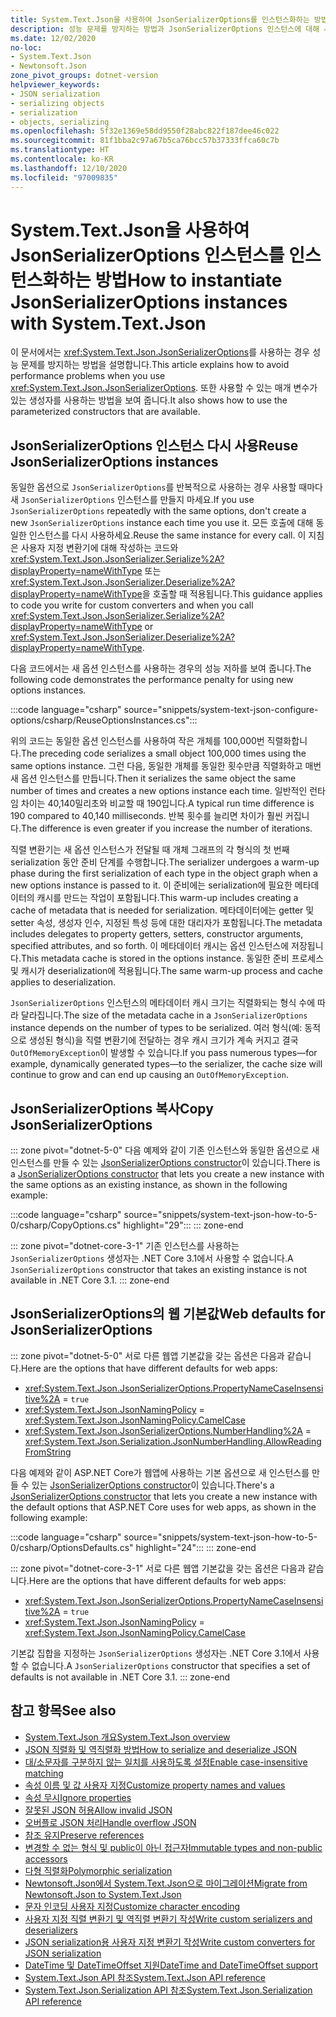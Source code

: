 ```yaml
---
title: System.Text.Json을 사용하여 JsonSerializerOptions를 인스턴스화하는 방법
description: 성능 문제를 방지하는 방법과 JsonSerializerOptions 인스턴스에 대해 사용 가능한 생성자를 사용하는 방법을 알아봅니다.
ms.date: 12/02/2020
no-loc:
- System.Text.Json
- Newtonsoft.Json
zone_pivot_groups: dotnet-version
helpviewer_keywords:
- JSON serialization
- serializing objects
- serialization
- objects, serializing
ms.openlocfilehash: 5f32e1369e58dd9550f28abc822f187dee46c022
ms.sourcegitcommit: 81f1bba2c97a67b5ca76bcc57b37333ffca60c7b
ms.translationtype: HT
ms.contentlocale: ko-KR
ms.lasthandoff: 12/10/2020
ms.locfileid: "97009835"
---
```

# <a name="how-to-instantiate-jsonserializeroptions-instances-with-no-locsystemtextjson"></a><span data-ttu-id="0c07a-103">System.Text.Json을 사용하여 JsonSerializerOptions 인스턴스를 인스턴스화하는 방법</span><span class="sxs-lookup"><span data-stu-id="0c07a-103">How to instantiate JsonSerializerOptions instances with System.Text.Json</span></span>

<span data-ttu-id="0c07a-104">이 문서에서는 <xref:System.Text.Json.JsonSerializerOptions>를 사용하는 경우 성능 문제를 방지하는 방법을 설명합니다.</span><span class="sxs-lookup"><span data-stu-id="0c07a-104">This article explains how to avoid performance problems when you use <xref:System.Text.Json.JsonSerializerOptions>.</span></span> <span data-ttu-id="0c07a-105">또한 사용할 수 있는 매개 변수가 있는 생성자를 사용하는 방법을 보여 줍니다.</span><span class="sxs-lookup"><span data-stu-id="0c07a-105">It also shows how to use the parameterized constructors that are available.</span></span>

## <a name="reuse-jsonserializeroptions-instances"></a><span data-ttu-id="0c07a-106">JsonSerializerOptions 인스턴스 다시 사용</span><span class="sxs-lookup"><span data-stu-id="0c07a-106">Reuse JsonSerializerOptions instances</span></span>

<span data-ttu-id="0c07a-107">동일한 옵션으로 `JsonSerializerOptions`를 반복적으로 사용하는 경우 사용할 때마다 새 `JsonSerializerOptions` 인스턴스를 만들지 마세요.</span><span class="sxs-lookup"><span data-stu-id="0c07a-107">If you use `JsonSerializerOptions` repeatedly with the same options, don't create a new `JsonSerializerOptions` instance each time you use it.</span></span> <span data-ttu-id="0c07a-108">모든 호출에 대해 동일한 인스턴스를 다시 사용하세요.</span><span class="sxs-lookup"><span data-stu-id="0c07a-108">Reuse the same instance for every call.</span></span> <span data-ttu-id="0c07a-109">이 지침은 사용자 지정 변환기에 대해 작성하는 코드와 <xref:System.Text.Json.JsonSerializer.Serialize%2A?displayProperty=nameWithType> 또는 <xref:System.Text.Json.JsonSerializer.Deserialize%2A?displayProperty=nameWithType>을 호출할 때 적용됩니다.</span><span class="sxs-lookup"><span data-stu-id="0c07a-109">This guidance applies to code you write for custom converters and when you call <xref:System.Text.Json.JsonSerializer.Serialize%2A?displayProperty=nameWithType> or <xref:System.Text.Json.JsonSerializer.Deserialize%2A?displayProperty=nameWithType>.</span></span>

<span data-ttu-id="0c07a-110">다음 코드에서는 새 옵션 인스턴스를 사용하는 경우의 성능 저하를 보여 줍니다.</span><span class="sxs-lookup"><span data-stu-id="0c07a-110">The following code demonstrates the performance penalty for using new options instances.</span></span>

:::code language="csharp" source="snippets/system-text-json-configure-options/csharp/ReuseOptionsInstances.cs":::

<span data-ttu-id="0c07a-111">위의 코드는 동일한 옵션 인스턴스를 사용하여 작은 개체를 100,000번 직렬화합니다.</span><span class="sxs-lookup"><span data-stu-id="0c07a-111">The preceding code serializes a small object 100,000 times using the same options instance.</span></span> <span data-ttu-id="0c07a-112">그런 다음, 동일한 개체를 동일한 횟수만큼 직렬화하고 매번 새 옵션 인스턴스를 만듭니다.</span><span class="sxs-lookup"><span data-stu-id="0c07a-112">Then it serializes the same object the same number of times and creates a new options instance each time.</span></span> <span data-ttu-id="0c07a-113">일반적인 런타임 차이는 40,140밀리초와 비교할 때 190입니다.</span><span class="sxs-lookup"><span data-stu-id="0c07a-113">A typical run time difference is 190 compared to 40,140 milliseconds.</span></span> <span data-ttu-id="0c07a-114">반복 횟수를 늘리면 차이가 훨씬 커집니다.</span><span class="sxs-lookup"><span data-stu-id="0c07a-114">The difference is even greater if you increase the number of iterations.</span></span>

<span data-ttu-id="0c07a-115">직렬 변환기는 새 옵션 인스턴스가 전달될 때 개체 그래프의 각 형식의 첫 번째 serialization 동안 준비 단계를 수행합니다.</span><span class="sxs-lookup"><span data-stu-id="0c07a-115">The serializer undergoes a warm-up phase during the first serialization of each type in the object graph when a new options instance is passed to it.</span></span> <span data-ttu-id="0c07a-116">이 준비에는 serialization에 필요한 메타데이터의 캐시를 만드는 작업이 포함됩니다.</span><span class="sxs-lookup"><span data-stu-id="0c07a-116">This warm-up includes creating a cache of metadata that is needed for serialization.</span></span> <span data-ttu-id="0c07a-117">메타데이터에는 getter 및 setter 속성, 생성자 인수, 지정된 특성 등에 대한 대리자가 포함됩니다.</span><span class="sxs-lookup"><span data-stu-id="0c07a-117">The metadata includes delegates to property getters, setters, constructor arguments, specified attributes, and so forth.</span></span> <span data-ttu-id="0c07a-118">이 메타데이터 캐시는 옵션 인스턴스에 저장됩니다.</span><span class="sxs-lookup"><span data-stu-id="0c07a-118">This metadata cache is stored in the options instance.</span></span> <span data-ttu-id="0c07a-119">동일한 준비 프로세스 및 캐시가 deserialization에 적용됩니다.</span><span class="sxs-lookup"><span data-stu-id="0c07a-119">The same warm-up process and cache applies to deserialization.</span></span>

<span data-ttu-id="0c07a-120">`JsonSerializerOptions` 인스턴스의 메타데이터 캐시 크기는 직렬화되는 형식 수에 따라 달라집니다.</span><span class="sxs-lookup"><span data-stu-id="0c07a-120">The size of the metadata cache in a `JsonSerializerOptions` instance depends on the number of types to be serialized.</span></span> <span data-ttu-id="0c07a-121">여러 형식(예: 동적으로 생성된 형식)을 직렬 변환기에 전달하는 경우 캐시 크기가 계속 커지고 결국 `OutOfMemoryException`이 발생할 수 있습니다.</span><span class="sxs-lookup"><span data-stu-id="0c07a-121">If you pass numerous types—for example, dynamically generated types—to the serializer, the cache size will continue to grow and can end up causing an `OutOfMemoryException`.</span></span>

## <a name="copy-jsonserializeroptions"></a><span data-ttu-id="0c07a-122">JsonSerializerOptions 복사</span><span class="sxs-lookup"><span data-stu-id="0c07a-122">Copy JsonSerializerOptions</span></span>

::: zone pivot="dotnet-5-0"
<span data-ttu-id="0c07a-123">다음 예제와 같이 기존 인스턴스와 동일한 옵션으로 새 인스턴스를 만들 수 있는 [JsonSerializerOptions constructor](xref:System.Text.Json.JsonSerializerOptions.%23ctor(System.Text.Json.JsonSerializerOptions))이 있습니다.</span><span class="sxs-lookup"><span data-stu-id="0c07a-123">There is a [JsonSerializerOptions constructor](xref:System.Text.Json.JsonSerializerOptions.%23ctor(System.Text.Json.JsonSerializerOptions)) that lets you create a new instance with the same options as an existing instance, as shown in the following example:</span></span>

:::code language="csharp" source="snippets/system-text-json-how-to-5-0/csharp/CopyOptions.cs" highlight="29":::
::: zone-end

::: zone pivot="dotnet-core-3-1"
<span data-ttu-id="0c07a-124">기존 인스턴스를 사용하는 `JsonSerializerOptions` 생성자는 .NET Core 3.1에서 사용할 수 없습니다.</span><span class="sxs-lookup"><span data-stu-id="0c07a-124">A `JsonSerializerOptions` constructor that takes an existing instance is not available in .NET Core 3.1.</span></span>
::: zone-end

## <a name="web-defaults-for-jsonserializeroptions"></a><span data-ttu-id="0c07a-125">JsonSerializerOptions의 웹 기본값</span><span class="sxs-lookup"><span data-stu-id="0c07a-125">Web defaults for JsonSerializerOptions</span></span>

::: zone pivot="dotnet-5-0"
<span data-ttu-id="0c07a-126">서로 다른 웹앱 기본값을 갖는 옵션은 다음과 같습니다.</span><span class="sxs-lookup"><span data-stu-id="0c07a-126">Here are the options that have different defaults for web apps:</span></span>

* <xref:System.Text.Json.JsonSerializerOptions.PropertyNameCaseInsensitive%2A> = `true`
* <xref:System.Text.Json.JsonNamingPolicy> = <xref:System.Text.Json.JsonNamingPolicy.CamelCase>
* <xref:System.Text.Json.JsonSerializerOptions.NumberHandling%2A> = <xref:System.Text.Json.Serialization.JsonNumberHandling.AllowReadingFromString>

<span data-ttu-id="0c07a-127">다음 예제와 같이 ASP.NET Core가 웹앱에 사용하는 기본 옵션으로 새 인스턴스를 만들 수 있는 [JsonSerializerOptions constructor](xref:System.Text.Json.JsonSerializerOptions.%23ctor(System.Text.Json.JsonSerializerDefaults)?view=net-5.0&preserve-view=true)이 있습니다.</span><span class="sxs-lookup"><span data-stu-id="0c07a-127">There's a [JsonSerializerOptions constructor](xref:System.Text.Json.JsonSerializerOptions.%23ctor(System.Text.Json.JsonSerializerDefaults)?view=net-5.0&preserve-view=true) that lets you create a new instance with the default options that ASP.NET Core uses for web apps, as shown in the following example:</span></span>

:::code language="csharp" source="snippets/system-text-json-how-to-5-0/csharp/OptionsDefaults.cs" highlight="24":::
::: zone-end

::: zone pivot="dotnet-core-3-1"
<span data-ttu-id="0c07a-128">서로 다른 웹앱 기본값을 갖는 옵션은 다음과 같습니다.</span><span class="sxs-lookup"><span data-stu-id="0c07a-128">Here are the options that have different defaults for web apps:</span></span>

* <xref:System.Text.Json.JsonSerializerOptions.PropertyNameCaseInsensitive%2A> = `true`
* <xref:System.Text.Json.JsonNamingPolicy> = <xref:System.Text.Json.JsonNamingPolicy.CamelCase>

<span data-ttu-id="0c07a-129">기본값 집합을 지정하는 `JsonSerializerOptions` 생성자는 .NET Core 3.1에서 사용할 수 없습니다.</span><span class="sxs-lookup"><span data-stu-id="0c07a-129">A `JsonSerializerOptions` constructor that specifies a set of defaults is not available in .NET Core 3.1.</span></span>
::: zone-end

## <a name="see-also"></a><span data-ttu-id="0c07a-130">참고 항목</span><span class="sxs-lookup"><span data-stu-id="0c07a-130">See also</span></span>

* [<span data-ttu-id="0c07a-131">System.Text.Json 개요</span><span class="sxs-lookup"><span data-stu-id="0c07a-131">System.Text.Json overview</span></span>](system-text-json-overview.md)
* [<span data-ttu-id="0c07a-132">JSON 직렬화 및 역직렬화 방법</span><span class="sxs-lookup"><span data-stu-id="0c07a-132">How to serialize and deserialize JSON</span></span>](system-text-json-how-to.md)
* [<span data-ttu-id="0c07a-133">대/소문자를 구분하지 않는 일치를 사용하도록 설정</span><span class="sxs-lookup"><span data-stu-id="0c07a-133">Enable case-insensitive matching</span></span>](system-text-json-character-casing.md)
* [<span data-ttu-id="0c07a-134">속성 이름 및 값 사용자 지정</span><span class="sxs-lookup"><span data-stu-id="0c07a-134">Customize property names and values</span></span>](system-text-json-customize-properties.md)
* [<span data-ttu-id="0c07a-135">속성 무시</span><span class="sxs-lookup"><span data-stu-id="0c07a-135">Ignore properties</span></span>](system-text-json-ignore-properties.md)
* [<span data-ttu-id="0c07a-136">잘못된 JSON 허용</span><span class="sxs-lookup"><span data-stu-id="0c07a-136">Allow invalid JSON</span></span>](system-text-json-invalid-json.md)
* [<span data-ttu-id="0c07a-137">오버플로 JSON 처리</span><span class="sxs-lookup"><span data-stu-id="0c07a-137">Handle overflow JSON</span></span>](system-text-json-handle-overflow.md)
* [<span data-ttu-id="0c07a-138">참조 유지</span><span class="sxs-lookup"><span data-stu-id="0c07a-138">Preserve references</span></span>](system-text-json-preserve-references.md)
* [<span data-ttu-id="0c07a-139">변경할 수 없는 형식 및 public이 아닌 접근자</span><span class="sxs-lookup"><span data-stu-id="0c07a-139">Immutable types and non-public accessors</span></span>](system-text-json-immutability.md)
* [<span data-ttu-id="0c07a-140">다형 직렬화</span><span class="sxs-lookup"><span data-stu-id="0c07a-140">Polymorphic serialization</span></span>](system-text-json-polymorphism.md)
* [<span data-ttu-id="0c07a-141">Newtonsoft.Json에서 System.Text.Json으로 마이그레이션</span><span class="sxs-lookup"><span data-stu-id="0c07a-141">Migrate from Newtonsoft.Json to System.Text.Json</span></span>](system-text-json-migrate-from-newtonsoft-how-to.md)
* [<span data-ttu-id="0c07a-142">문자 인코딩 사용자 지정</span><span class="sxs-lookup"><span data-stu-id="0c07a-142">Customize character encoding</span></span>](system-text-json-character-encoding.md)
* [<span data-ttu-id="0c07a-143">사용자 지정 직렬 변환기 및 역직렬 변환기 작성</span><span class="sxs-lookup"><span data-stu-id="0c07a-143">Write custom serializers and deserializers</span></span>](write-custom-serializer-deserializer.md)
* [<span data-ttu-id="0c07a-144">JSON serialization용 사용자 지정 변환기 작성</span><span class="sxs-lookup"><span data-stu-id="0c07a-144">Write custom converters for JSON serialization</span></span>](system-text-json-converters-how-to.md)
* [<span data-ttu-id="0c07a-145">DateTime 및 DateTimeOffset 지원</span><span class="sxs-lookup"><span data-stu-id="0c07a-145">DateTime and DateTimeOffset support</span></span>](../datetime/system-text-json-support.md)
* <span data-ttu-id="0c07a-146">[System.Text.Json API 참조](xref:System.Text.Json)</span><span class="sxs-lookup"><span data-stu-id="0c07a-146">[System.Text.Json API reference](xref:System.Text.Json)</span></span>
* <span data-ttu-id="0c07a-147">[System.Text.Json.Serialization API 참조](xref:System.Text.Json.Serialization)</span><span class="sxs-lookup"><span data-stu-id="0c07a-147">[System.Text.Json.Serialization API reference](xref:System.Text.Json.Serialization)</span></span>
